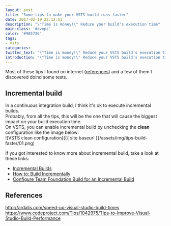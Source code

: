 ```yaml
---
layout: post
title: "Some tips to make your VSTS build runs faster"
date: 2017-02-19 22:12:51
description: "\"Time is money!\" Reduce your build's execution time"
main-class: 'devops'
color: '#985736'
tags:
- vsts
categories:
twitter_text: "\"Time is money!\" Reduce your VSTS build's execution time"
introduction: "\"Time is money!\" Reduce your VSTS build's execution time"
---
```


Most of these tips I found on internet ([references](#references)) and a few of them I discovered doind some tests.

## Incremental build
In a continuous integration build, I think it's ok to execute incremental builds.  
Probably, from all the tips, this will be the one that will cause the biggest impact on your build execution time.  
On VSTS, you can enable incremental build by unchecking the **clean** configuration like the image below:  
![VSTS clean configuration]({{ site.baseurl }}/assets/img/tips-build-faster/01.png)

If you got interested to know more about incremental build, take a look at these links:
  * [Incremental Builds](https://msdn.microsoft.com/en-us/library/ee264087.aspx)
  * [How to: Build Incrementally](https://msdn.microsoft.com/en-us/library/ms171483.aspx)
  * [Configure Team Foundation Build for an Incremental Build](https://msdn.microsoft.com/en-us/library/aa833876(v=vs.100).aspx)


<a name="references"></a>
## References  
<a href="http://ardalis.com/speed-up-visual-studio-build-times">http://ardalis.com/speed-up-visual-studio-build-times</a>  
<a href="https://www.codeproject.com/Tips/1042975/Tips-to-Improve-Visual-Studio-Build-Performance">https://www.codeproject.com/Tips/1042975/Tips-to-Improve-Visual-Studio-Build-Performance</a>
